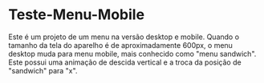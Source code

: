 # Teste-Menu-Mobile
Este é um projeto de um menu na versão
desktop e mobile. Quando o tamanho da tela
do aparelho é de aproximadamente 600px,
o menu desktop muda para menu mobile, mais
conhecido como "menu sandwich". Este possui uma 
animação de descida vertical e a troca da 
posição de "sandwich" para "x".
